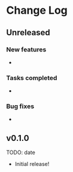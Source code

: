 # Change Log

## Unreleased

### New features

* 

### Tasks completed

* 

### Bug fixes

* 


## v0.1.0

TODO: date

* Initial release!
